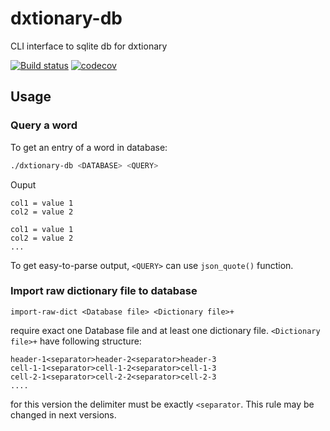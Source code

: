 # dxtionary-db
CLI interface to sqlite db for dxtionary

[![Build status](https://ci.appveyor.com/api/projects/status/vjp4au63vmaqe0c6?svg=true)](https://ci.appveyor.com/project/hpb-htw/dxtionary-db)
[![codecov](https://codecov.io/gh/hpb-htw/dxtionary-db/branch/master/graph/badge.svg)](https://codecov.io/gh/hpb-htw/dxtionary-db)



## Usage
### Query a word
To get an entry of a word in database:
```sh
./dxtionary-db <DATABASE> <QUERY>
```

Ouput

```text
col1 = value 1
col2 = value 2

col1 = value 1
col2 = value 2
...
```

To get easy-to-parse output, `<QUERY>` can use `json_quote()` function.


### Import raw dictionary file to database

```$bash
import-raw-dict <Database file> <Dictionary file>+
```

require exact one Database file and at least one dictionary file.
`<Dictionary file>+` have following structure:

```csv
header-1<separator>header-2<separator>header-3
cell-1-1<separator>cell-1-2<separator>cell-1-3
cell-2-1<separator>cell-2-2<separator>cell-2-3
....
```

for this version the delimiter must be exactly `<separator`. This rule may be changed in next versions.



